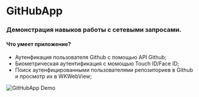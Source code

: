 # GitHubApp

### Демонстрация навыков работы с сетевыми запросами.

#### Что умеет приложение?
- Аутенфикация пользователя Github с помощью API Github;
- Биометрическая аутентификация c момощью Touch ID/Face ID;
- Поиск аутенфицированными пользователями репозиториев в Github и просмотр их в WKWebView;

![GitHubApp Demo](https://github.com/pollymorphine/hello-world/blob/master/iphone.gif)
